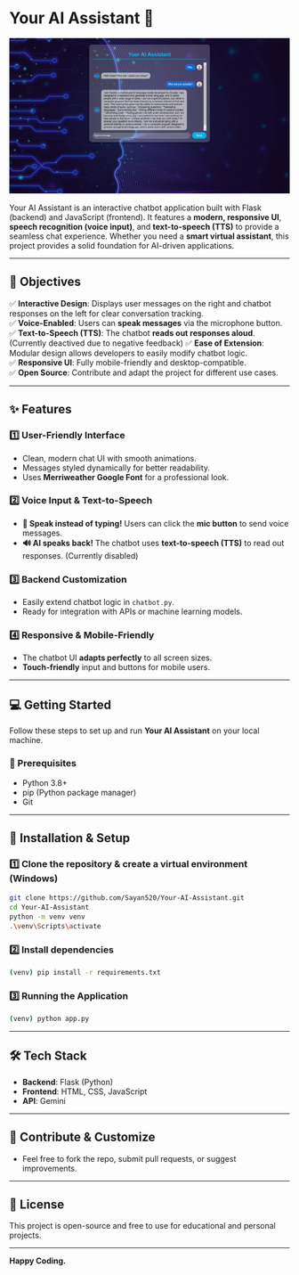 # Your AI Assistant 🤖  

![Chatbot Screenshot](Chatbot.jpg)  

Your AI Assistant is an interactive chatbot application built with Flask (backend) and JavaScript (frontend). It features a **modern, responsive UI**, **speech recognition (voice input)**, and **text-to-speech (TTS)** to provide a seamless chat experience. Whether you need a **smart virtual assistant**, this project provides a solid foundation for AI-driven applications.  

---

## 🚀 Objectives  

✅ **Interactive Design**: Displays user messages on the right and chatbot responses on the left for clear conversation tracking.  
✅ **Voice-Enabled**: Users can **speak messages** via the microphone button.  
✅ **Text-to-Speech (TTS)**: The chatbot **reads out responses aloud**. (Currently deactived due to negative feedback)
 ✅ **Ease of Extension**: Modular design allows developers to easily modify chatbot logic.  
✅ **Responsive UI**: Fully mobile-friendly and desktop-compatible.  
✅ **Open Source**: Contribute and adapt the project for different use cases.  

---

## ✨ Features  

### 1️⃣ User-Friendly Interface  
- Clean, modern chat UI with smooth animations.  
- Messages styled dynamically for better readability.  
- Uses **Merriweather Google Font** for a professional look.  

### 2️⃣ Voice Input & Text-to-Speech  
- **🎤 Speak instead of typing!** Users can click the **mic button** to send voice messages.  
- **🔊 AI speaks back!** The chatbot uses **text-to-speech (TTS)** to read out responses. (Currently disabled) 

### 3️⃣ Backend Customization  
- Easily extend chatbot logic in `chatbot.py`.  
- Ready for integration with APIs or machine learning models.  

### 4️⃣ Responsive & Mobile-Friendly  
- The chatbot UI **adapts perfectly** to all screen sizes.  
- **Touch-friendly** input and buttons for mobile users.  

---

## 💻 Getting Started  

Follow these steps to set up and run **Your AI Assistant** on your local machine.  

### 🔹 Prerequisites  
- Python 3.8+  
- pip (Python package manager)  
- Git  

---

## 📌 Installation & Setup  

### 1️⃣ Clone the repository & create a virtual environment (Windows)  
```bash
git clone https://github.com/Sayan520/Your-AI-Assistant.git
cd Your-AI-Assistant
python -m venv venv
.\venv\Scripts\activate
```

### 2️⃣ Install dependencies
```bash
(venv) pip install -r requirements.txt
```

### 3️⃣ Running the Application
```bash
(venv) python app.py
```
---

## 🛠 Tech Stack

- **Backend**: Flask (Python)
- **Frontend**: HTML, CSS, JavaScript
- **API**: Gemini

---

## 🌟 Contribute & Customize
- Feel free to fork the repo, submit pull requests, or suggest improvements.

---

## 📜 License
This project is open-source and free to use for educational and personal projects.

---

**Happy Coding.**



